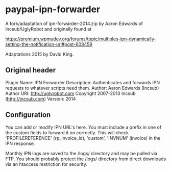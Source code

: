 # paypal-ipn-forwarder

A fork/adaptation of ipn-forwarder-2014.zip by Aaron Edwards of 
Incsub/UglyRobot and originally found at 

https://premium.wpmudev.org/forums/topic/multiples-ipn-dynamically-setting-the-notification-url#post-608459

Adaptations 2015 by David King.

## Original header

Plugin Name: IPN Forwarder
Description: Authenticates and forwards IPN requests to whatever scripts need them.
Author: Aaron Edwards (Incsub)
Author URI: http://uglyrobot.com
Copyright 2007-2013 Incsub (http://incsub.com)
Version: 2014

## Configuration

You can add or modify IPN URL's here. You must include
a prefix in one of the custom fields to forward it on
correctly. This will check 'PROFILEREFERENCE' (rp_invoice_id), 'custom',
'INVNUM' (invoice) in the IPN response.

Monthly IPN logs are saved to the /logs/ directory and may be pulled via FTP. 
You should probably protect the /logs/ directory from direct downloads via an 
htaccess restriction for security.

